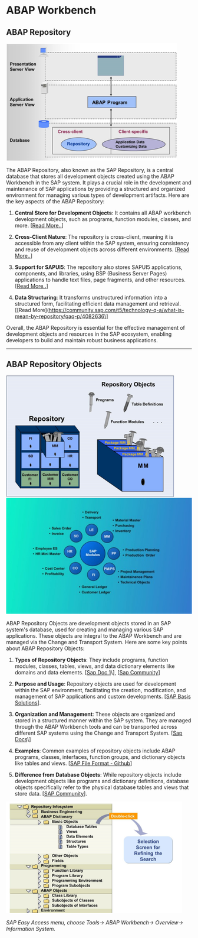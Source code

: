 # ABAP Workbench 

## ABAP Repository 

![ABAP Repository](./img/unit1/abap-repository.png)

The ABAP Repository, also known as the SAP Repository, is a central database that stores all development objects created using the ABAP Workbench in the SAP system. It plays a crucial role in the development and maintenance of SAP applications by providing a structured and organized environment for managing various types of development artifacts. Here are the key aspects of the ABAP Repository:

1. **Central Store for Development Objects**: It contains all ABAP workbench development objects, such as programs, function modules, classes, and more. \[[Read More..](https://www.stechies.com/difference-bw-data-dictionary-data-repository/)\]

2. **Cross-Client Nature**: The repository is cross-client, meaning it is accessible from any client within the SAP system, ensuring consistency and reuse of development objects across different environments. \[[Read More..](https://www.stechies.com/difference-bw-data-dictionary-data-repository/)\]

3. **Support for SAPUI5**: The repository also stores SAPUI5 applications, components, and libraries, using BSP (Business Server Pages) applications to handle text files, page fragments, and other resources. \[[Read More..](https://sapui5.hana.ondemand.com/sdk/docs/topics/5a814d9945d148b0a1ad941791c3c723.html)\]

4. **Data Structuring**: It transforms unstructured information into a structured form, facilitating efficient data management and retrieval. \[[Read More](https://community.sap.com/t5/technology-q-a/what-is-mean-by-repository/qaq-p/4082636\]

Overall, the ABAP Repository is essential for the effective management of development objects and resources in the SAP ecosystem, enabling developers to build and maintain robust business applications.

--- 

## ABAP Repository Objects 

![ABAP Repository Objects](./img/unit1/abap-repository-obj.png "Repository Objects") ![Function Module](./img/function-mod.jpg)

ABAP Repository Objects are development objects stored in an SAP system's database, used for creating and managing various SAP applications. These objects are integral to the ABAP Workbench and are managed via the Change and Transport System. Here are some key points about ABAP Repository Objects:

1. **Types of Repository Objects**: They include programs, function modules, classes, tables, views, and data dictionary elements like domains and data elements. \[[Sap Doc 1](https://help.sap.com/doc/abapdocu_751_index_htm/7.51/en-us/abenrepository_object_glosry.htm#:~:text=Repository%20objects%20are%20development%20objects,the%20Change%20and%20Transport%20System.)\], \[[Sap Community](https://community.sap.com/t5/application-development-discussions/difference-between-repository-objects-database-objects/td-p/4002437)\]

3. **Purpose and Usage**: Repository objects are used for development within the SAP environment, facilitating the creation, modification, and management of SAP applications and custom developments. \[[SAP Basis Solutions](https://sapbasissolutions.wordpress.com/2019/03/26/difference-between-repository-objects-database-objects/)\].

4. **Organization and Management**: These objects are organized and stored in a structured manner within the SAP system. They are managed through the ABAP Workbench tools and can be transported across different SAP systems using the Change and Transport System. \[[Sap Docs](https://help.sap.com/doc/abapdocu_751_index_htm/7.51/en-us/abenrepository_object_glosry.htm#:~:text=Repository%20objects%20are%20development%20objects,the%20Change%20and%20Transport%20System.)\]

5. **Examples**: Common examples of repository objects include ABAP programs, classes, interfaces, function groups, and dictionary objects like tables and views. \[[SAP File Format - Github](https://github.com/SAP/abap-file-formats/blob/main/docs/glossary.md)\]

6. **Difference from Database Objects**: While repository objects include development objects like programs and dictionary definitions, database objects specifically refer to the physical database tables and views that store data. \[[SAP Community](https://community.sap.com/t5/application-development-discussions/difference-between-repository-objects-database-objects/td-p/4002437)\].

![Information System]( ./img/unit1/information-system.png "Information System") 

_SAP Easy Access menu, choose Tools→ ABAP Workbench→ Overview→ Information System._

